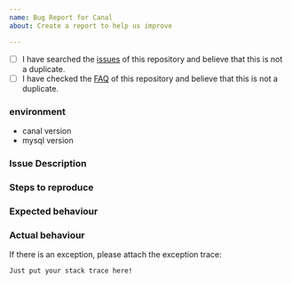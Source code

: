 ```yaml
---
name: Bug Report for Canal
about: Create a report to help us improve

---
```


- [ ] I have searched the [issues](https://github.com/alibaba/canal/issues) of this repository and believe that this is not a duplicate.
- [ ] I have checked the [FAQ](https://github.com/alibaba/canal/wiki/FAQ) of this repository and believe that this is not a duplicate.

### environment

* canal version
* mysql version

### Issue Description


### Steps to reproduce

### Expected behaviour

### Actual behaviour


If there is an exception, please attach the exception trace:

```
Just put your stack trace here!
```